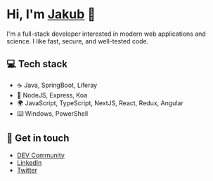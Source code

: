 # Hi, I'm [Jakub](https://jakublesko.com) 👋

I'm a full-stack developer interested in modern web applications and science. I like fast, secure, and well-tested code.

## 💻 Tech stack

- ☕ Java, SpringBoot, Liferay
- 🤖 NodeJS, Express, Koa
- 🌍 JavaScript, TypeScript, NextJS, React, Redux, Angular
- ⌨️ Windows, PowerShell

## 📯 Get in touch

- [DEV Community](https://dev.to/kubadlo)
- [LinkedIn](https://www.linkedin.com/in/jakublesko/)
- [Twitter](https://twitter.com/kubadlo)
